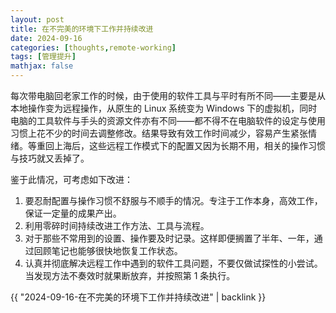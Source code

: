 ```yaml
---
layout: post
title: 在不完美的环境下工作并持续改进
date: 2024-09-16
categories: [thoughts,remote-working]
tags: [管理提升]
mathjax: false
---
```


每次带电脑回老家工作的时候，由于使用的软件工具与平时有所不同——主要是从本地操作变为远程操作，从原生的 Linux 系统变为 Windows 下的虚拟机，同时电脑的工具软件与手头的资源文件亦有不同——都不得不在电脑软件的设定与使用习惯上花不少的时间去调整修改。结果导致有效工作时间减少，容易产生紧张情绪。等重回上海后，这些远程工作模式下的配置又因为长期不用，相关的操作习惯与技巧就又丢掉了。

鉴于此情况，可考虑如下改进：
1.  要忍耐配置与操作习惯不舒服与不顺手的情况。专注于工作本身，高效工作，保证一定量的成果产出。
2.  利用零碎时间持续改进工作方法、工具与流程。
3.  对于那些不常用到的设置、操作要及时记录。这样即便搁置了半年、一年，通过回顾笔记也能够很快地恢复工作状态。
4.  认真并彻底解决远程工作中遇到的软件工具问题，不要仅做试探性的小尝试。当发现方法不奏效时就果断放弃，并按照第 1 条执行。

{{ "2024-09-16-在不完美的环境下工作并持续改进" | backlink }}
